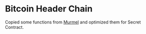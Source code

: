 # Bitcoin Header Chain

Copied some functions from [Murmel](https://github.com/rust-bitcoin/murmel) and optimized them for Secret Contract.
